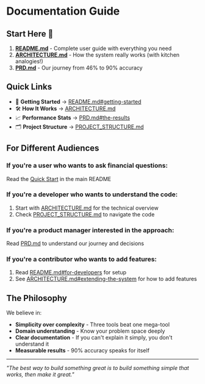 # Documentation Guide

## Start Here 👋

1. **[README.md](README.md)** - Complete user guide with everything you need
2. **[ARCHITECTURE.md](ARCHITECTURE.md)** - How the system really works (with kitchen analogies!)
3. **[PRD.md](PRD.md)** - Our journey from 46% to 90% accuracy

## Quick Links

- 🚀 **Getting Started** → [README.md#getting-started](README.md#getting-started-)
- 🛠️ **How It Works** → [ARCHITECTURE.md](ARCHITECTURE.md)
- 📈 **Performance Stats** → [PRD.md#the-results](PRD.md#the-results-)
- 🗂️ **Project Structure** → [PROJECT_STRUCTURE.md](PROJECT_STRUCTURE.md)

## For Different Audiences

### If you're a **user** who wants to ask financial questions:
Read the [Quick Start](../README.md) in the main README

### If you're a **developer** who wants to understand the code:
1. Start with [ARCHITECTURE.md](ARCHITECTURE.md) for the technical overview
2. Check [PROJECT_STRUCTURE.md](PROJECT_STRUCTURE.md) to navigate the code

### If you're a **product manager** interested in the approach:
Read [PRD.md](PRD.md) to understand our journey and decisions

### If you're a **contributor** who wants to add features:
1. Read [README.md#for-developers](README.md#for-developers-) for setup
2. See [ARCHITECTURE.md#extending-the-system](ARCHITECTURE.md#extending-the-system-) for how to add features

## The Philosophy

We believe in:
- **Simplicity over complexity** - Three tools beat one mega-tool
- **Domain understanding** - Know your problem space deeply
- **Clear documentation** - If you can't explain it simply, you don't understand it
- **Measurable results** - 90% accuracy speaks for itself

---

*"The best way to build something great is to build something simple that works, then make it great."*
